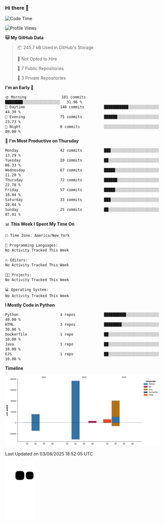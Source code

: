 ### Hi there 👋

<!--
**Iplay6432/Iplay6432** is a ✨ _special_ ✨ repository because its `README.md` (this file) appears on your GitHub profile.

Here are some ideas to get you started:

- 🔭 I’m currently working on ...
- 🌱 I’m currently learning ...
- 👯 I’m looking to collaborate on ...
- 🤔 I’m looking for help with ...
- 💬 Ask me about ...
- 📫 How to reach me: ...
- 😄 Pronouns: ...
- ⚡ Fun fact: ...
-->
<!--
- 🔭 I’m currently working on [A Login Python Scipt Thing](https://github.com/Iplay6432/Lugin-but-no-Pygame-)
- 🌱 I’m currently [learning C++](https://github.com/Iplay6432/LearningCpp)


<!--START_SECTION:waka-->
![Code Time](http://img.shields.io/badge/Code%20Time-240%20hrs%2020%20mins-blue)

![Profile Views](http://img.shields.io/badge/Profile%20Views-0-blue)

**🐱 My GitHub Data** 

> 📦 245.7 kB Used in GitHub's Storage 
 > 
> 🚫 Not Opted to Hire
 > 
> 📜 7 Public Repositories 
 > 
> 🔑 3 Private Repositories 
 > 
**I'm an Early 🐤** 

```text
🌞 Morning                101 commits         ████████░░░░░░░░░░░░░░░░░   31.96 % 
🌆 Daytime                140 commits         ███████████░░░░░░░░░░░░░░   44.30 % 
🌃 Evening                75 commits          ██████░░░░░░░░░░░░░░░░░░░   23.73 % 
🌙 Night                  0 commits           ░░░░░░░░░░░░░░░░░░░░░░░░░   00.00 % 
```
📅 **I'm Most Productive on Thursday** 

```text
Monday                   42 commits          ███░░░░░░░░░░░░░░░░░░░░░░   13.29 % 
Tuesday                  20 commits          ██░░░░░░░░░░░░░░░░░░░░░░░   06.33 % 
Wednesday                67 commits          █████░░░░░░░░░░░░░░░░░░░░   21.20 % 
Thursday                 72 commits          ██████░░░░░░░░░░░░░░░░░░░   22.78 % 
Friday                   57 commits          █████░░░░░░░░░░░░░░░░░░░░   18.04 % 
Saturday                 33 commits          ███░░░░░░░░░░░░░░░░░░░░░░   10.44 % 
Sunday                   25 commits          ██░░░░░░░░░░░░░░░░░░░░░░░   07.91 % 
```


📊 **This Week I Spent My Time On** 

```text
🕑︎ Time Zone: America/New_York

💬 Programming Languages: 
No Activity Tracked This Week

🔥 Editors: 
No Activity Tracked This Week

🐱‍💻 Projects: 
No Activity Tracked This Week

💻 Operating System: 
No Activity Tracked This Week
```

**I Mostly Code in Python** 

```text
Python                   4 repos             ██████████░░░░░░░░░░░░░░░   40.00 % 
HTML                     3 repos             ████████░░░░░░░░░░░░░░░░░   30.00 % 
Dockerfile               1 repo              ██░░░░░░░░░░░░░░░░░░░░░░░   10.00 % 
Java                     1 repo              ██░░░░░░░░░░░░░░░░░░░░░░░   10.00 % 
EJS                      1 repo              ██░░░░░░░░░░░░░░░░░░░░░░░   10.00 % 
```



**Timeline**

![Lines of Code chart](https://raw.githubusercontent.com/Iplay6432/Iplay6432/main/assets/bar_graph.png)


 Last Updated on 03/08/2025 18:52:05 UTC
<!--END_SECTION:waka-->

![snake](https://raw.githubusercontent.com/Iplay6432/Iplay6432/output/github-contribution-grid-snake.svg)
